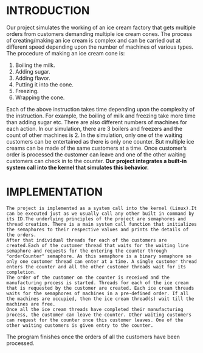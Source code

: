# INTRODUCTION

Our project simulates the working of an ice cream factory that gets multiple orders from customers demanding multiple ice cream cones. The process of creating/making an ice cream is complex and can be carried out at different speed depending upon the number of machines of various types. The procedure of making an ice cream cone is:

1. Boiling the milk.
2. Adding sugar.
3. Adding flavor.
4. Putting it into the cone.
5. Freezing.
6. Wrapping the cone.

Each of the above instruction takes time depending upon the complexity of the instruction. For example, the boiling of milk and freezing take more time than adding sugar etc.
	There are also different numbers of machines for each action. In our simulation, there are 3 boilers and freezers and the count of other machines is 2.
		 In the simulation, only one of the waiting customers can be entertained as there is only one counter. But multiple ice creams can be made of the same customers at a time. Once customer’s order is processed the customer can leave and one of the other waiting customers can check in to the counter.
	         **Our project integrates a built-in system call into the kernel that simulates this behavior.**


# IMPLEMENTATION
	The project is implemented as a system call into the kernel (Linux).It can be executed just as we usually call any other built in command by its ID.The underlying principles of the project are semaphores and thread creation. There is a main system call function that initializes the semaphores to their respective values and prints the details of the orders.
	After that individual threads for each of the customers are created.Each of the customer thread that waits for the waiting line semaphore and requests for the entering the counter through "orderCounter" semaphore. As this semaphore is a binary semaphore so only one customer thread can enter at a time. A single customer thread enters the counter and all the other customer threads wait for its completion. 
	The order of the customer on the counter is received and the manufacturing process is started. Threads for each of the ice cream that is requested by the customer are created. Each ice cream threads waits for the semaphores of machines in a pre-defined order. If all the machines are occupied, then the ice cream thread(s) wait till the machines are free.
	Once all the ice cream threads have completed their manufacturing process, the customer can leave the counter. Other waiting customers can request for the counter once this customer leaves. One of the other waiting customers is given entry to the counter. 
The program finishes once the orders of all the customers have been processed.
